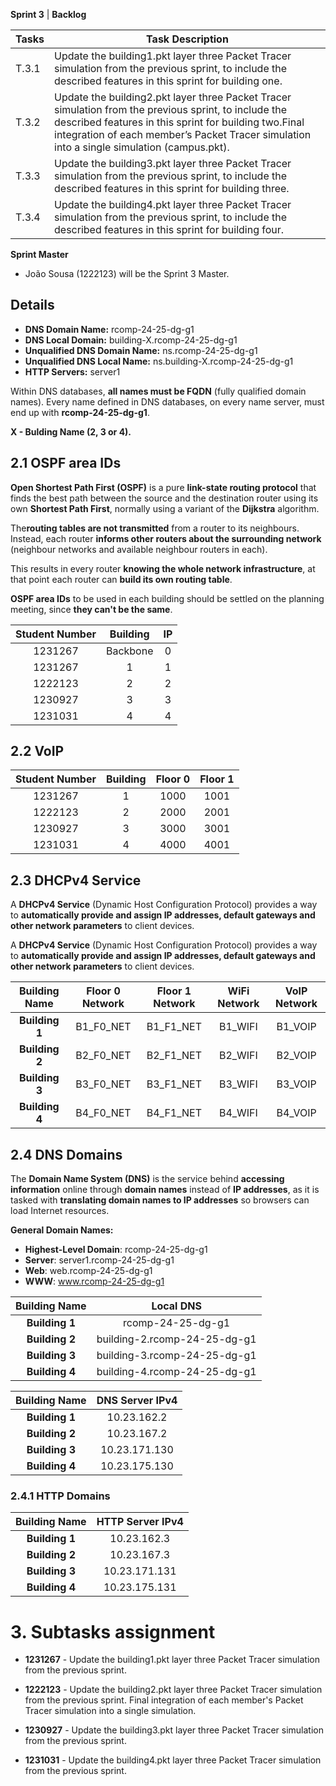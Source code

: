 **Sprint 3** | **Backlog**

| Tasks | Task Description                                                                                                                                                                                                                                             |
|-------|--------------------------------------------------------------------------------------------------------------------------------------------------------------------------------------------------------------------------------------------------------------|
| T.3.1 | Update the building1.pkt layer three Packet Tracer simulation from the previous sprint, to include the described features in this sprint for building one.                                                                                                   |
| T.3.2 | Update the building2.pkt layer three Packet Tracer simulation from the previous sprint, to include the described features in this sprint for building two.Final integration of each member’s Packet Tracer simulation into a single simulation (campus.pkt). |
| T.3.3 | Update the building3.pkt layer three Packet Tracer simulation from the previous sprint, to include the described features in this sprint for building three.                                                                                                 |
| T.3.4 | Update the building4.pkt layer three Packet Tracer simulation from the previous sprint, to include the described features in this sprint for building four.                                                                                                  |


**Sprint Master**

- João Sousa (1222123) will be the Sprint 3 Master.

## Details ## 

* **DNS Domain Name:** rcomp-24-25-dg-g1
* **DNS Local Domain:** building-X.rcomp-24-25-dg-g1
* **Unqualified DNS Domain Name:** ns.rcomp-24-25-dg-g1
* **Unqualified DNS Local Name:** ns.building-X.rcomp-24-25-dg-g1
* **HTTP Servers:** server1

Within DNS databases, **all names must be FQDN** (fully qualified domain names). Every name defined in DNS databases, on every name server, must end up with **rcomp-24-25-dg-g1**.

**X - Bulding Name (2, 3 or 4).**


## 2.1 OSPF area IDs ##

**Open Shortest Path First (OSPF)** is a pure **link-state routing protocol** that finds the best path between the source and the destination router using its own **Shortest Path First**, normally using a variant of the **Dijkstra** algorithm.

The**routing tables are not transmitted** from a router to its neighbours. Instead, each router **informs other routers about the surrounding network** (neighbour networks and available neighbour routers in each).

This results in every router **knowing the whole network infrastructure**, at that point each router can **build its own routing table**.

**OSPF area IDs** to be used in each building should be settled on the planning meeting, since **they can't be the same**.

| Student Number | Building | IP |
|:--------------:|:--------:|:--:|
|    1231267     | Backbone | 0  |
|    1231267     |    1     | 1  |   
|    1222123     |    2     | 2  |
|    1230927     |    3     | 3  |
|    1231031     |    4     | 4  |

## 2.2 VoIP

| Student Number | Building | Floor 0 | Floor 1 |
|:--------------:|:--------:|:-------:|:-------:|
|    1231267     |    1     |  1000   |  1001   |
|    1222123     |    2     |  2000   |  2001   |
|    1230927     |    3     |  3000   |  3001   |
|    1231031     |    4     |  4000   |  4001   |

## 2.3 DHCPv4 Service

A **DHCPv4 Service** (Dynamic Host Configuration Protocol) provides a way to **automatically provide and assign IP addresses, default gateways and other network parameters** to client devices.

A **DHCPv4 Service** (Dynamic Host Configuration Protocol) provides a way to **automatically provide and assign IP addresses, default gateways and other network parameters** to client devices.

| Building Name  | **Floor 0 Network** | **Floor 1 Network** | **WiFi Network** | **VoIP Network** |
|:--------------:|:-------------------:|:-------------------:|:----------------:|:----------------:|
| **Building 1** |      B1_F0_NET      |      B1_F1_NET      |     B1_WIFI      |     B1_VOIP      |
| **Building 2** |      B2_F0_NET      |      B2_F1_NET      |     B2_WIFI      |     B2_VOIP      |
| **Building 3** |      B3_F0_NET      |      B3_F1_NET      |     B3_WIFI      |     B3_VOIP      |
| **Building 4** |      B4_F0_NET      |      B4_F1_NET      |     B4_WIFI      |     B4_VOIP      |

## 2.4 DNS Domains

The **Domain Name System (DNS)** is the service behind **accessing information** online through **domain names** instead of **IP addresses**, as it is tasked with **translating domain names to IP addresses** so browsers can load Internet resources.

**General Domain Names:**

* **Highest-Level Domain**: rcomp-24-25-dg-g1
* **Server**: server1.rcomp-24-25-dg-g1
* **Web**: web.rcomp-24-25-dg-g1
* **WWW**: www.rcomp-24-25-dg-g1

| Building Name  |        **Local DNS**         |
|:--------------:|:----------------------------:|
| **Building 1** |      rcomp-24-25-dg-g1       |
| **Building 2** | building-2.rcomp-24-25-dg-g1 |
| **Building 3** | building-3.rcomp-24-25-dg-g1 |
| **Building 4** | building-4.rcomp-24-25-dg-g1 |

| Building Name  | **DNS Server IPv4** |
|:--------------:|:-------------------:|
| **Building 1** |     10.23.162.2     |
| **Building 2** |     10.23.167.2     |
| **Building 3** |    10.23.171.130    |
| **Building 4** |    10.23.175.130    |

### 2.4.1 HTTP Domains

| Building Name  | **HTTP Server IPv4** |
|:--------------:|:--------------------:|
| **Building 1** |     10.23.162.3      |
| **Building 2** |     10.23.167.3      |
| **Building 3** |    10.23.171.131     |
| **Building 4** |    10.23.175.131     |


# 3. Subtasks assignment #

* **1231267** - Update the building1.pkt layer three Packet Tracer simulation from the previous sprint.

* **1222123** - Update the building2.pkt layer three Packet Tracer simulation from the previous sprint. Final integration of each member's Packet Tracer simulation into a single simulation.

* **1230927** - Update the building3.pkt layer three Packet Tracer simulation from the previous sprint.

* **1231031** - Update the building4.pkt layer three Packet Tracer simulation from the previous sprint.